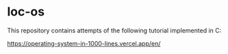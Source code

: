 # loc-os
This repository contains attempts of the following tutorial implemented in C:

https://operating-system-in-1000-lines.vercel.app/en/
